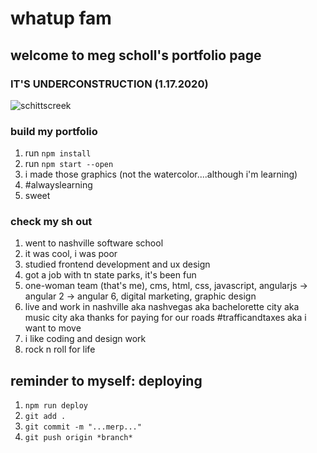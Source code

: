 # whatup fam

## welcome to meg scholl's portfolio page

### IT'S UNDERCONSTRUCTION (1.17.2020)
![schittscreek](https://media3.giphy.com/media/xT1XGVBim9uITGLIt2/giphy.gif)

### build my portfolio
1. run `npm install`
2. run `npm start --open`
3. i made those graphics (not the watercolor....although i'm learning)
4. #alwayslearning
5. sweet

### check my sh out
1. went to nashville software school
2. it was cool, i was poor
3. studied frontend development and ux design
4. got a job with tn state parks, it's been fun
5. one-woman team (that's me), cms, html, css, javascript, angularjs -> angular 2 -> angular 6, digital marketing, graphic design
6. live and work in nashville aka nashvegas aka bachelorette city aka music city aka thanks for paying for our roads #trafficandtaxes aka i want to move
7. i like coding and design work
8. rock n roll for life


## reminder to myself: deploying
1. `npm run deploy`
1. `git add .`
1. `git commit -m "...merp..."`
1. `git push origin *branch*`